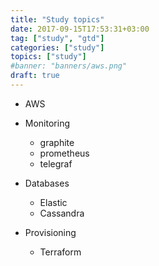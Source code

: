 ```yaml
---
title: "Study topics"
date: 2017-09-15T17:53:31+03:00
tag: ["study", "gtd"]
categories: ["study"]
topics: ["study"]
#banner: "banners/aws.png"
draft: true
---
```


* AWS


* Monitoring
  * graphite 
  * prometheus
  * telegraf

* Databases
  * Elastic
  * Cassandra

* Provisioning
  * Terraform

